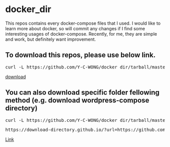 # docker_dir

This repos contains every docker-compose files that I used.
I would like to learn more about docker, so will commit any changes if I find some interesting usages of docker-compose.
Recently, for me, they are simple and work, but definitely want improvement.

## To download this repos, please use below link.
<pre>curl -L https://github.com/Y-C-WONG/docker_dir/tarball/master</pre>
[download](https://github.com/Y-C-WONG/docker_dir/tarball/master)

## You can also download specific folder fellowing method <font size=”10”>(e.g. download wordpress-compose directory)</font>
<pre>curl -L https://github.com/Y-C-WONG/docker_dir/tarball/master/ | tar xz --wildcards "*/wordpress-compose" --strip-components=1</pre>
<pre>https://download-directory.github.io/?url=https://github.com/Y-C-WONG/docker_dir/tree/main/wordpress-compose</pre>
<a href="https://download-directory.github.io/?url=https://github.com/Y-C-WONG/docker_dir/tree/main/wordpress-compose" target="_blank">Link</a>

